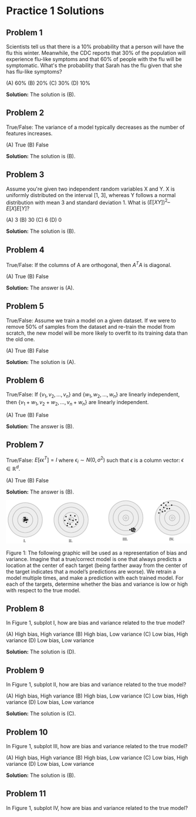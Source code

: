 # Practice 1 Solutions

## Problem 1

Scientists tell us that there is a 10% probability that a person will have the flu this winter. Meanwhile, the CDC reports that 30% of the population will experience flu-like symptoms and that 60% of people with the flu will be symptomatic. What's the probability that Sarah has the flu given that she has flu-like symptoms?

(A) 60%
(B) 20%
(C) 30%
(D) 10%

**Solution:** The solution is (B).

## Problem 2

True/False: The variance of a model typically decreases as the number of features increases.

(A) True
(B) False

**Solution:** The solution is (B).

## Problem 3

Assume you're given two independent random variables X and Y. X is uniformly distributed on the interval [1, 3], whereas Y follows a normal distribution with mean 3 and standard deviation 1. What is $(E[XY])^2 – E[X]E[Y]$?

(A) 3
(B) 30
(C) 6
(D) 0

**Solution:** The solution is (B).

## Problem 4

True/False: If the columns of A are orthogonal, then $A^TA$ is diagonal.

(A) True
(B) False

**Solution:** The answer is (A).

## Problem 5

True/False: Assume we train a model on a given dataset. If we were to remove 50% of samples from the dataset and re-train the model from scratch, the new model will be more likely to overfit to its training data than the old one.

(A) True
(B) False

**Solution:** The solution is (A).

## Problem 6

True/False: If $\{v_1, v_2, \dots, v_n\}$ and $\{w_1, w_2, \dots, w_n\}$ are linearly independent, then $\{v_1 + w_1, v_2 + w_2, \dots, v_n + w_n\}$ are linearly independent.

(A) True
(B) False

**Solution:** The answer is (B).

## Problem 7

True/False: $E[\epsilon\epsilon^T] = I$ where $\epsilon_i \sim N(0, \sigma^2)$ such that $\epsilon$ is a column vector: $\epsilon \in \mathbb{R}^d$.

(A) True
(B) False

**Solution:** The answer is (B).


<img src="./figure_1.png">

Figure 1: The following graphic will be used as a representation of bias and variance. Imagine that a true/correct model is one that always predicts a location at the center of each target (being farther away from the center of the target indicates that a model’s predictions are worse). We retrain a model multiple times, and make a prediction with each trained model. For each of the targets, determine whether the bias and variance is low or high with respect to the true model.

## Problem 8

In Figure 1, subplot I, how are bias and variance related to the true model?

(A) High bias, High variance
(B) High bias, Low variance
(C) Low bias, High variance
(D) Low bias, Low variance

**Solution:** The solution is (D).

## Problem 9

In Figure 1, subplot II, how are bias and variance related to the true model?

(A) High bias, High variance
(B) High bias, Low variance
(C) Low bias, High variance
(D) Low bias, Low variance

**Solution:** The solution is (C).

## Problem 10

In Figure 1, subplot III, how are bias and variance related to the true model?

(A) High bias, High variance
(B) High bias, Low variance
(C) Low bias, High variance
(D) Low bias, Low variance

**Solution:** The solution is (B).

## Problem 11

In Figure 1, subplot IV, how are bias and variance related to the true model?

